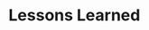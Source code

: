# Lessons Learned

<!-- This file is automatically populated by the AI agent during reflection and learning -->













